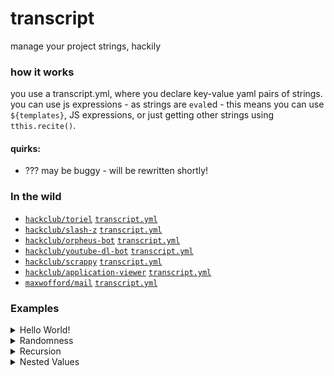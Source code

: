 # transcript

manage your project strings, hackily

### how it works

you use a transcript.yml, where you declare key-value yaml pairs of strings. you can use js expressions - as strings are `eval`ed - this means you can use `${templates}`, JS expressions, or just getting other strings using `tthis.recite()`.

#### quirks:

-   ??? may be buggy - will be rewritten shortly!

### In the wild

-   [`hackclub/toriel`](https://github.com/hackclub/toriel) [`transcript.yml`](https://github.com/hackclub/toriel/blob/main/util/transcript.yml)
-   [`hackclub/slash-z`](https://github.com/hackclub/slash-z) [`transcript.yml`](https://github.com/hackclub/slash-z/blob/master/lib/transcript.yml)
-   [`hackclub/orpheus-bot`](https://github.com/hackclub/orpheus-bot) [`transcript.yml`](https://github.com/hackclub/orpheus-bot/blob/master/src/utils/transcript.yml)
-   [`hackclub/youtube-dl-bot`](https://github.com/hackclub/youtube-dl-bot) [`transcript.yml`](https://github.com/hackclub/youtube-dl-bot/blob/master/utils/transcript.yml)
-   [`hackclub/scrappy`](https://github.com/hackclub/scrappy) [`transcript.yml`](https://github.com/hackclub/scrappy/blob/main/src/lib/transcript.yml)
-   [`hackclub/application-viewer`](https://github.com/hackclub/application-viewer) [`transcript.yml`](https://github.com/hackclub/application-viewer/blob/main/utils/transcript.yml)
-   [`maxwofford/mail`](https://github.com/maxwofford/mail-dog) [`transcript.yml`](https://github.com/maxwofford/mail-dog/blob/master/utils/transcript/transcript.yml)

### Examples

<details>
  <summary>Hello World!</summary>
  
```yaml
# transcript.yml
greeting: Hello, world!
```

```js
const { TranscriptProvider } = require('@hackclub/transcript');
const transcript = new TranscriptProvider('./src/transcript.yml');
transcript.recite('greeting');
// => Hello, world!
```

</details>

<details>
  <summary>Randomness</summary>

Just cause you're saying the same thing doesn't mean you need to use the same words every time...

```yaml
bark:
    - bark
    - bork
    - wh${'o'.repeat(3 + Math.ceil(Math.random()*8))}f
```

```js
const speak = () => transcript.recite('bark') + '!';

// speak boy!
speak(); // => bark!
speak(); // => whooof!
speak(); // => bork!
// good boy!
```

</details>

<details>
  <summary>Recursion</summary>

`recite()` is available within itself as `this.t()` so you can spice up your lines with more random flavor text.

```yaml
# hackclub/toriel transcript.yml
greeting: oh hello! i have tea and a fresh ${this.t('type-of-pie')} pie cooling off... please come over and have some!

type-of-pie:
    - cinnamon
    - butterscotch
    - cinnamon and butterscotch
    - snail # apparently a favorite of hers in Undertale
```

```js
const { transcript } = require('@hackclub/transcript');
transcript.recite('greeting');
// => oh hello! i have tea and a fresh butterscotch pie cooling off... please come over and have some!
transcript.recite('greeting');
// => oh hello! i have tea and a fresh snail pie cooling off... please come over and have some!
```

</details>

<details>
  <summary>Nested Values</summary>

Values are nested in yaml, so you can group your lines by type.

```yaml
errors:
    notFound: the dog sniffs around, but doesn't look like it found what it's looking for
    missingPermission: what typa kibble ya try'n ta feed me? you can't do that!
    general: something went wrong!
```

```js
try {
	// ... some code
} catch (e) {
	let type = 'general';
	if (e instanceof NotFoundError) type = 'notFound';
	if (e instanceof MissingPermError) type = 'missingPermission';

	transcript.recite(`errors.${type}`);
	// this will give different messages, depending on how your code failed!
}
```

</details>
